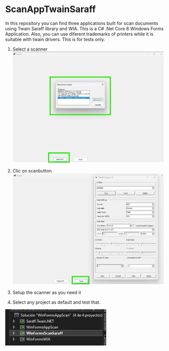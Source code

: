 # ScanAppTwainSaraff
In this repository you can find three applications built for scan documents using Twain Saraff library and WIA. 
This is a C# .Net Core 8 Windows Forms Application. 
Also, you can use diferent trademarks of printers while it is suitable with twain drivers. This is for tests only.

1. Select a scanner
![Select a scanner](twainselect.jpg)

2. Clic on scanbutton
![Clic on Scan button](twainscan.jpg)

3. Setup the scanner as you need it

4. Select any project as default and test that.

![Setup scanner](selectanyprojecttwainorwia.jpg)
